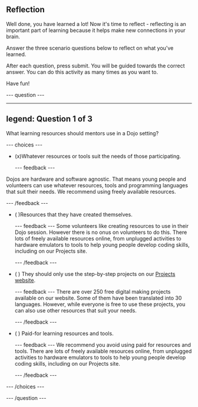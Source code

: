 ## Reflection

Well done, you have learned a lot! Now it's time to reflect - reflecting is an important part of learning because it helps make new connections in your brain.

Answer the three scenario questions below to reflect on what you've learned.

After each question, press submit. You will be guided towards the correct answer. You can do this activity as many times as you want to.

Have fun!

--- question ---

---
legend: Question 1 of 3
---

What learning resources should mentors use in a Dojo setting?

--- choices ---

- (x)Whatever resources or tools suit the needs of those participating.

  --- feedback ---

Dojos are hardware and software agnostic. That means young people and volunteers can use whatever resources, tools and programming languages that suit their needs. We recommend using freely available resources.

  --- /feedback ---

- ( )Resources that they have created themselves.

  --- feedback ---
Some volunteers like creating resources to use in their Dojo session. However there is no onus on volunteers to do this. There lots of freely available resources online, from unplugged activities to hardware emulators to tools to help young people develop coding skills, including on our Projects site.  

  --- /feedback ---

- ( ) They should only use the step-by-step projects on our [Projects website](https://projects.raspberrypi.org/en).

  --- feedback ---
There are over 250 free digital making projects available on our website. Some of them have been translated into 30 languages. However, while everyone is free to use these projects, you can also use other resources that suit your needs.

  --- /feedback ---

- ( ) Paid-for learning resources and tools.


  --- feedback ---
We recommend you avoid using paid for resources and tools. There are lots of freely available resources online, from unplugged activities to hardware emulators to tools to help young people develop coding skills, including on our Projects site.

  --- /feedback ---

--- /choices ---

--- /question ---
